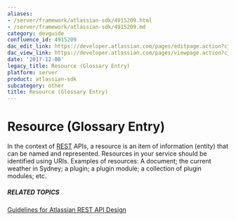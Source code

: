 ```yaml
---
aliases:
- /server/framework/atlassian-sdk/4915209.html
- /server/framework/atlassian-sdk/4915209.md
category: devguide
confluence_id: 4915209
dac_edit_link: https://developer.atlassian.com/pages/editpage.action?cjm=wozere&pageId=4915209
dac_view_link: https://developer.atlassian.com/pages/viewpage.action?cjm=wozere&pageId=4915209
date: '2017-12-08'
legacy_title: Resource (Glossary Entry)
platform: server
product: atlassian-sdk
subcategory: other
title: Resource (Glossary Entry)
---
```

# Resource (Glossary Entry)

In the context of [REST](/server/framework/atlassian-sdk/rest-glossary-entry.snippet) APIs, a resource is an item of information (entity) that can be named and represented. Resources in your service should be identified using URIs. Examples of resources: A document; the current weather in Sydney; a plugin; a plugin module; a collection of plugin modules; etc.

##### RELATED TOPICS

<a href="/pages/createpage.action?spaceKey=DOCS&amp;title=Guidelines+for+Atlassian+REST+API+Design&amp;linkCreation=true&amp;fromPageId=4915209" class="createlink">Guidelines for Atlassian REST API Design</a>
